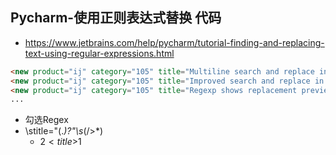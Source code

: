 ## Pycharm-使用正则表达式替换 代码

- https://www.jetbrains.com/help/pycharm/tutorial-finding-and-replacing-text-using-regular-expressions.html

```html
<new product="ij" category="105" title="Multiline search and replace in the current file" />
<new product="ij" category="105" title="Improved search and replace in the current file" />
<new product="ij" category="105" title="Regexp shows replacement preview" />
...
```
- 勾选Regex
- \stitle="(.*)?"\s*(/>*)
    - $2<title>$1</title>